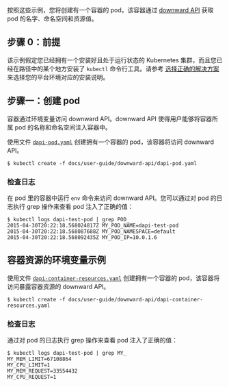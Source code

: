按照这些示例，您将创建有一个容器的 pod，该容器通过 [downward API](/docs/tasks/inject-data-application/downward-api-volume-expose-pod-information/) 获取 pod 的名字、命名空间和资源值。


## 步骤 0：前提


该示例假定您已经拥有一个安装好且处于运行状态的 Kubernetes 集群，而且您已经在路径中的某个地方安装了 `kubectl` 命令行工具。请参考 [选择正确的解决方案](/docs/setup/pick-right-solution/) 来选择您的平台环境对应的安装说明。


## 步骤一：创建 pod


容器通过环境变量访问 downward API。downward API 使得用户能够将容器所属 pod 的名称和命名空间注入容器中。


使用文件 [`dapi-pod.yaml`](dapi-pod.yaml) 创建拥有一个容器的 pod，该容器将访问 downward API。

```shell
$ kubectl create -f docs/user-guide/downward-api/dapi-pod.yaml
```


### 检查日志


在 pod 里的容器中运行 `env` 命令来访问 downward API。您可以通过对 pod 的日志执行 grep 操作来查看 pod 注入了正确的值：

```shell
$ kubectl logs dapi-test-pod | grep POD_
2015-04-30T20:22:18.568024817Z MY_POD_NAME=dapi-test-pod
2015-04-30T20:22:18.568087688Z MY_POD_NAMESPACE=default
2015-04-30T20:22:18.568092435Z MY_POD_IP=10.0.1.6
```


## 容器资源的环境变量示例


使用文件 [`dapi-container-resources.yaml`](dapi-container-resources.yaml) 创建拥有一个容器的 pod，该容器将访问暴露容器资源的 downward API。

```shell
$ kubectl create -f docs/user-guide/downward-api/dapi-container-resources.yaml
```


### 检查日志


通过对 pod 的日志执行 grep 操作来查看 pod 注入了正确的值：

```shell
$ kubectl logs dapi-test-pod | grep MY_
MY_MEM_LIMIT=67108864
MY_CPU_LIMIT=1
MY_MEM_REQUEST=33554432
MY_CPU_REQUEST=1
```
